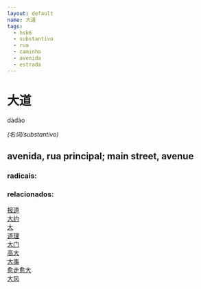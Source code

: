 ```yaml
--- 
layout: default
name: 大道 
tags: 
  - hsk6
  - substantivo
  - rua
  - caminho
  - avenida
  - estrada
--- 
```

# 大道 
dàdào  
 
*(名词/substantivo)*  
## avenida, rua principal; main street, avenue 
### radicais: 
### relacionados: 
[报道](/zhengshidu/hsk3/报道)  
[大约](/zhengshidu/hsk3/大约)  
[大](/zhengshidu/hsk1/大)  
[道理](/zhengshidu/hsk2/道理)  
[大门](/zhengshidu/hsk2/大门)  
[高大](/zhengshidu/hsk5/高大)  
[大事](/zhengshidu/hsk5/大事)  
[愈走愈大](/zhengshidu/outras/愈走愈大)  
[大风](/zhengshidu/outras/大风)  
